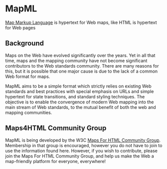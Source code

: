 # MapML

[Map Markup Language](http://maps4html.github.io/mapml/spec/) is hypertext for Web maps, like HTML is hypertext for Web pages

## Background

Maps on the Web have evolved significantly over the years.  Yet in all that time, maps and the mapping community have not become significant contributors to the Web standards community.  There are many reasons for this, but it is possible that one major cause is due to the lack of a common Web format for maps.

MapML aims to be a simple format which strictly relies on existing Web standards and best practices with special emphasis on URLs and simple hypertext for state transitions, and standard styling techniques.  The objective is to enable the convergence of modern Web mapping into the main stream of Web standards, to the mutual benefit of both the web and mapping communities.

## Maps4HTML Community Group

MapML is being developed by the W3C [Maps For HTML Community Group](http://www.w3.org/community/maps4html/).  Membership in that group is encouraged, however you do not have to join to use the information found here.  However, if you wish to contribute, please join the Maps For HTML Community Group, and help us make the Web a map-friendly platform for everyone, everywhere!
